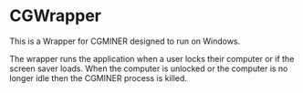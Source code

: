 CGWrapper
=========
This is a Wrapper for CGMINER designed to run on Windows.

The wrapper runs the application when a user locks their computer or if the screen saver loads. When the computer is unlocked or the computer is no longer idle then the CGMINER process is killed.
